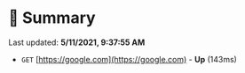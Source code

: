 # 📖 Summary
Last updated: **5/11/2021, 9:37:55 AM**

- `GET` [https://google.com](https://google.com) - **Up** (143ms)
